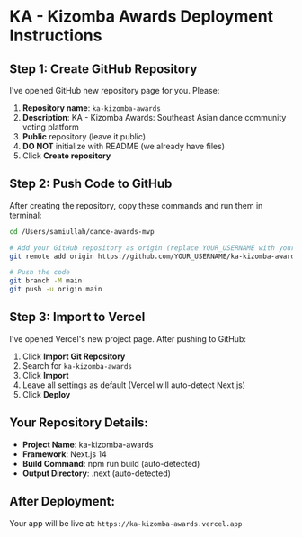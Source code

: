 # KA - Kizomba Awards Deployment Instructions

## Step 1: Create GitHub Repository
I've opened GitHub new repository page for you. Please:
1. **Repository name**: `ka-kizomba-awards`
2. **Description**: KA - Kizomba Awards: Southeast Asian dance community voting platform
3. **Public** repository (leave it public)
4. **DO NOT** initialize with README (we already have files)
5. Click **Create repository**

## Step 2: Push Code to GitHub
After creating the repository, copy these commands and run them in terminal:

```bash
cd /Users/samiullah/dance-awards-mvp

# Add your GitHub repository as origin (replace YOUR_USERNAME with your GitHub username)
git remote add origin https://github.com/YOUR_USERNAME/ka-kizomba-awards.git

# Push the code
git branch -M main
git push -u origin main
```

## Step 3: Import to Vercel
I've opened Vercel's new project page. After pushing to GitHub:
1. Click **Import Git Repository**
2. Search for `ka-kizomba-awards`
3. Click **Import**
4. Leave all settings as default (Vercel will auto-detect Next.js)
5. Click **Deploy**

## Your Repository Details:
- **Project Name**: ka-kizomba-awards
- **Framework**: Next.js 14
- **Build Command**: npm run build (auto-detected)
- **Output Directory**: .next (auto-detected)

## After Deployment:
Your app will be live at: `https://ka-kizomba-awards.vercel.app`